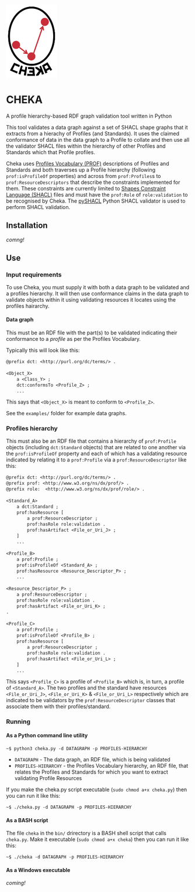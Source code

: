 <img src="style/cheka.png" style="height:200px;" />

# CHEKA
A profile hierarchy-based RDF graph validation tool written in Python

This tool validates a data graph against a set of SHACL shape graphs that it extracts from a hierachy of Profiles (and Standards). It uses the claimed conformance of data in the data graph to a Profile to collate and then use all the validator SHACL files within the hierarchy of other Profiles and Standards which that Profile profiles.

Cheka uses [Profiles Vocabulary (PROF)](https://www.w3.org/TR/dx-prof/) descriptions of Profiles and Standards and both traverses up a Profile hierarchy (following `prof:isProfileOf` properties) and across from `prof:Profiles`s to `prof:ResourceDescriptors` that describe the constraints implemented for them. These constraints are currently limited to [Shapes Constraint Language (SHACL)](https://www.w3.org/TR/shacl/) files and must have the `prof:Role` of `role:validation` to be recognised by Cheka. The [pySHACL](https://github.com/RDFLib/pySHACL) Python SHACL validator is used to perform SHACL validation.


## Installation
*comng!*


## Use
### Input requirements
To use Cheka, you must supply it with both a data graph to be validated and a profiles hierarchy. It will then use conformance claims in the data graph to validate objects within it using validating resources it locates using the profiles hairarchy.


#### Data graph
This must be an RDF file with the part(s) to be validated indicating their conformance to a *profile* as per the Profiles Vocabulary.

Typically this will look like this:

```
@prefix dct: <http://purl.org/dc/terms/> .

<Object_X>
    a <Class_Y> ;
    dct:conformsTo <Profile_Z> ;
    ...
```

This says that `<Object_X>` is meant to conform to `<Profile_Z>`.

See the `examples/` folder for example data graphs.


### Profiles hierarchy
This must also be an RDF file that contains a hierarchy of `prof:Profile` objects (including `dct:Standard` objects) that are related to one another via the `prof:isProfileOf` property and each of which has a validating resource indicated by relating it to a `prof:Profile` via a `prof:ResourceDescriptor` like this:

```
@prefix dct: <http://purl.org/dc/terms/> .
@prefix prof: <http://www.w3.org/ns/dx/prof/> .
@prefix role:  <http://www.w3.org/ns/dx/prof/role/> .

<Standard_A>
    a dct:Standard ;
    prof:hasResource [
        a prof:ResourceDescriptor ;
        prof:hasRole role:validation .
        prof:hasArtifact <File_or_Uri_J> ;
    ]
    ...

<Profile_B>
    a prof:Profile ;
    prof:isProfileOf <Standard_A> ;
    prof:hasResource <Resource_Descriptor_P> ;
    ...    

<Resource_Descriptor_P> ;
    a prof:ResourceDescriptor ;
    prof:hasRole role:validation .
    prof:hasArtifact <File_or_Uri_K> ;
.

<Profile_C>
    a prof:Profile ; 
    prof:isProfileOf <Profile_B> ;    
    prof:hasResource [
        a prof:ResourceDescriptor ;
        prof:hasRole role:validation .
        prof:hasArtifact <File_or_Uri_L> ;
    ]
    ...
```

This says `<Profile_C>` is a profile of `<Profile_B>` which is, in turn, a profile of `<Standard_A>`. The two profiles and the standard have resources `<File_or_Uri_J>`, `<File_or_Uri_K>` & `<File_or_Uri_L>` respectively which are indicated to be validators by the `prof:ResourceDescriptor` classes that associate them with their profiles/standard.



### Running
#### As a Python command line utility
```
~$ python3 cheka.py -d DATAGRAPH -p PROFILES-HIERARCHY
```
* `DATAGRAPH` - The data graph, an RDF file, which is being validated
* `PROFILES-HIERARCHY` - the Profiles Vocabulary hierarchy, an RDF file, that relates the Profiles and Standards for which you want to extract validating Profile Resources

If you make the cheka.py script executable (`sudo chmod a+x cheka.py`) then you can run it like this:

```
~$ ./cheka.py -d DATAGRAPH -p PROFILES-HIERARCHY
```


#### As a BASH script
The file `cheka` in the `bin/` drirectory is a BASH shell script that calls `cheka.py`. Make it executable (`sudo chmod a+x cheka`) then you can run it like this:

```
~$ ./cheka -d DATAGRAPH -p PROFILES-HIERARCHY
```


#### As a Windows executable
*coming!*
